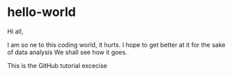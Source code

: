 # hello-world

Hi all,

I am so ne to this coding world, it hurts.
I hope to get better at it for the sake of data analysis
We shall see how it goes.


This is the GitHub tutorial excecise
